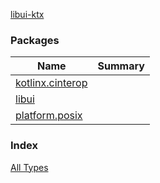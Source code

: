 [libui-ktx](./index.md)

### Packages

| Name | Summary |
|---|---|
| [kotlinx.cinterop](kotlinx.cinterop/index.md) |  |
| [libui](libui/index.md) |  |
| [platform.posix](platform.posix/index.md) |  |

### Index

[All Types](alltypes/index.md)